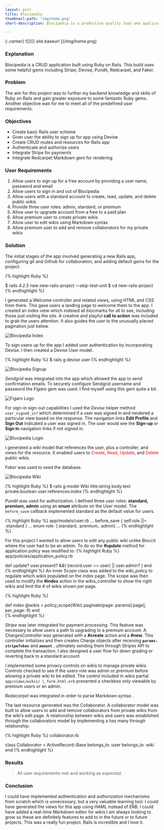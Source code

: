 ```yaml
---
layout: post
title: Blocipedia
thumbnail-path: "img/home.png"
short-description: Blocipedia is a production quality SaaS web application which allows users to create public and private Markdown based wikis and share them with other collaborators.

---
```


{:.center}
![]({{ site.baseurl }}/img/home.png)

### Explanation

Blocipedia is a CRUD application built using Ruby on Rails. This build uses some helpful gems including Stripe, Devise, Pundit, Redcarpet, and Faker.

### Problem

The aim for this project was to further my backend knowledge and skills of Ruby on Rails and gain greater exposure to some fantastic Ruby gems. Another objective was for me to meet all of the predefined user requirements.

### Objectives

* Create basic Rails user scheme
* Giver user the ability to sign up for app using Devise
* Create CRUD routes and resources for Rails app
* Authenticate and authorize users
* Integrate Stripe for payments
* Integrate Redcarpet Markdown gem for rendering

### User Requirements

1. Allow users to sign up for a free account by providing a user name, password and email
2. Allow users to sign in and out of Blocipedia
3. Allow users with a standard account to create, read, update, and delete public wikis
4. Provide three user roles: admin, standard, or premium
5. Allow user to upgrade account from a free to a paid plan
6. Allow premium user to create private wikis
7. Allow user to edit wikis using Markdown syntax
8. Allow premium user to add and remove collaborators for my private wikis

<h3 class="w3-container w3-black bold w3-opacity w3-wide">Solution</h3>

The initial stages of the app involved generating a new Rails app, configuring git and Github for collaboration, and adding default gems for the project.

{% highlight Ruby %}

$ rails _4.2.5_ new new-rails-project —skip-test-unit
$ cd new-rails-project
{% endhighlight %}

I generated a Welcome controller and related views, using HTML and CSS from there. This gave users a landing page to welcome them to the app. I created an index view which indexed all blocmarks for all to see, including those just visiting the site. A creative and playful **call to action** was included to grab the users attention. It also guides the user to the unusually placed pagination just below.

![Blocipedia Index](/img/index.png)


To sign users up for the app I added user authentication by incorporating Devise. I then created a Devise User model.

{% highlight Ruby %}
$ rails g devise user
{% endhighlight %}

![Blocipedia Signup](/img/signup.png)


_Sendgrid_ was integrated into the app which allowed the app to send confirmation emails. To securely configure Sendgrid username and password the _Figaro_ gem was used. I find myself using this gem quite a bit.  

![Figaro Logo](/img/figaro.png)

For sign-in sign-out capabilities I used the _Devise_ helper method `user_signed_in?` which determined if a user was signed in and rendered a particular view based on the response. The navigation links **Edit Profile** and **Sign Out** indicated a user was signed in. The user would see the **Sign-up** or **Sign In** navigation links if not signed in.   

![Blocipedia Login](/img/login.png)

I generated a wiki model that references the user, plus a controller, and views for the resource. It enabled users to <span style="color: red">Create</span>, <span style="color: red">Read</span>, <span style="color: red">Update</span>, and <span style="color: red">Delete</span> public wikis.

_Faker_ was used to seed the database.

![Blocipedia Wiki](/img/entry.png)



{% highlight Ruby %}
$ rails g model Wiki title:string body:text private:boolean user:references:index
{% endhighlight %}

_Pundit_  was used for authorization. I defined three user roles: **standard, premium, admin** using an **_enum_** attribute on the User model. The `before_save` callback implemented standard as the default value for users.

{% highlight Ruby %}
app/models/user.rb
...
before_save { self.role ||= :standard }
...
enum role: [:standard, :premium, :admin]
...
{% endhighlight %}

For this project I wanted to allow users to edit any public wiki unlike Bloccit where the user had to be an admin. To do so the **#update** method for application policy was modified to:
{% highlight Ruby %}
app/policies/application_policy.rb

  def update?
    user.present? &&( (record.user == user) || user.admin? )
  end
    {% endhighlight %}
An inner Scope class was added to the _wiki_policy_ to regulate which wikis populated on the index page. The scope was then used to modify the **#index** action in the wikis_controller to show the right wikis and limit the # of wikis shown per page.

{% highlight Ruby %}

def index
  @wikis = policy_scope(Wiki).paginate(page: params[:page], per_page: 6)
end  
   {% endhighlight %}

_Stripe_ was later integrated for payment processing. This feature was necessary to allow users a path to upgrading to a premium account. A ChargesController was generated with a **#create** action and a **#new**. This controller initializes and then creates Charge objects after receiving **`params: stripeToken`** and **`amount`** , ultimately sending them through Stripes API to complete the transaction. I also designed a user flow for down grading or reverting back to a standard account.

I implemented some privacy controls on wikis to manage private wikis. Controls checked to see if the users role was admin or  premium  before allowing a private wiki to be edited. The control included in wikis partial  ` app/views/wikis/ \_form.html.erb ` presented a checkbox only viewable by premium users or an admin.

_Redacarpet_ was integrated in order to parse Markdown syntax .  

The last resource generated was the Collaborator. A collaborator model was built to allow users to add and remove collaborators from private wikis from the wiki’s edit page. A relationship between wikis and users was established through the collaborators model by implementing a has many through relationship.  

{% highlight Ruby %}
collaborator.rb

class Collaborator < ActiveRecord::Base
  belongs_to :user
  belongs_to :wiki
end
{% endhighlight %}



### Results

>All user requirements met and working as expected.

### Conclusion

I could have implemented authentication and authorization mechanisms from scratch which is unnecessary, but a very valuable learning tool. I could have generated the views for this app using HAML instead of ERB. I could have added a real-time Markdown editor for wikis.I am always looking to grow so these are definitely features to add to in the future or to future projects. This was a really fun project. Rails is incredible and I love it.
